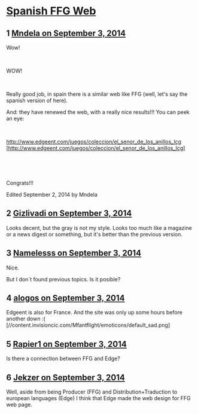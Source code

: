 # [Spanish FFG Web](https://community.fantasyflightgames.com/topic/121016-spanish-ffg-web/)

## 1 [Mndela on September 3, 2014](https://community.fantasyflightgames.com/topic/121016-spanish-ffg-web/?do=findComment&comment=1244579)

Wow!

 

WOW!

 

Really good job, in spain there is a similar web like FFG (well, let's say the spanish version of here).

And: they have renewed the web, with a really nice results!!! You can peek an eye:

 

http://www.edgeent.com/juegos/coleccion/el_senor_de_los_anillos_lcg [http://www.edgeent.com/juegos/coleccion/el_senor_de_los_anillos_lcg]

 

 

Congrats!!!

Edited September 2, 2014 by Mndela

## 2 [Gizlivadi on September 3, 2014](https://community.fantasyflightgames.com/topic/121016-spanish-ffg-web/?do=findComment&comment=1244604)

Looks decent, but the gray is not my style. Looks too much like a magazine or a news digest or something, but it's better than the previous version.

## 3 [Namelesss on September 3, 2014](https://community.fantasyflightgames.com/topic/121016-spanish-ffg-web/?do=findComment&comment=1245038)

Nice.

But I don´t found previous topics. Is it posible?

## 4 [alogos on September 3, 2014](https://community.fantasyflightgames.com/topic/121016-spanish-ffg-web/?do=findComment&comment=1245213)

Edgeent is also for France. And the site was only up some hours before another down :( [//content.invisioncic.com/Mfantflight/emoticons/default_sad.png]

## 5 [Rapier1 on September 3, 2014](https://community.fantasyflightgames.com/topic/121016-spanish-ffg-web/?do=findComment&comment=1246175)

Is there a connection between FFG and Edge?

## 6 [Jekzer on September 3, 2014](https://community.fantasyflightgames.com/topic/121016-spanish-ffg-web/?do=findComment&comment=1246178)

Well, aside from being Producer (FFG) and Distribution+Traduction to european languages (Edge) I think that Edge made the web design for FFG web page.

